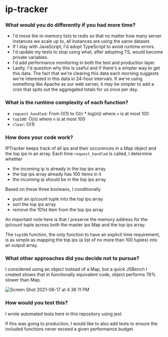 # ip-tracker

### What would you do differently if you had more time?

* I'd move the in-memory lists to redis so that no matter how many server instances we scale up to, all instances are using the same dataset.
* If I stay with JavaScript, I'd adopt TypeScript to avoid runtime errors.
* I'd update my tests to stop using what, after adopting TS, would become private variables.
* I'd add performance monitoring in both the test and production layer.
* Lastly, I'd question why this is useful and if there's a simpler way to get this data. The fact that we're clearing this data each morning suggests we're interested in this data in 24-hour intervals. If we're using something like Apache as our web server, it may be simpler to add a cron that spits out the aggregated totals for us once per day.

### What is the runtime complexity of each function?

* `request_handled`: From O(1) to O(n * log(n)) where `n` is at most 100
* `top100`: O(n) where `n` is at most 100
* `clear`: O(1)

### How does your code work?

IPTracker keeps track of all ips and their occurences in a Map object and the top ips in an array.
Each time `request_handled` is called, I determine whether
* the incoming ip is already in the top ips array
* the top ips array already has 100 items in it
* the incoming ip should be in the top ips array

Based on these three booleans, I conditionally
* push an ip/count tuple into the top ips array
* sort the top ips array
* remove the 101st item from the top ips array

An important note here is that I preserve the memory address for the ip/count tuple across both the master ips Map and the top ips array.

The `top100` function, the only function to have an explicit time requirement, is as simple as mapping the top ips (a list of no more than 100 tuples) into an output array.

### What other approaches did you decide **not** to pursue?

I considered using an object instead of a Map, but a quick JSBench I created shows that in functionally equivalent code, object performs 76% slower than Map.

![Screen Shot 2021-06-17 at 4 36 11 PM](https://user-images.githubusercontent.com/5660076/122485553-7762b880-cf94-11eb-92fa-048892eeb581.png)

### How would you test this?

I wrote automated tests here in this repository using jest.

If this was going to production, I would like to also add tests to ensure the included functions never exceed a given performance budget.
